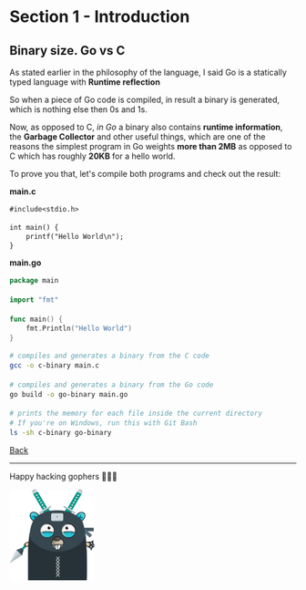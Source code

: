 # Section 1 - Introduction

## Binary size. Go vs C

As stated earlier in the philosophy of the language, I said
Go is a statically typed language with **Runtime reflection**

So when a piece of Go code is compiled, in result a binary is generated,
which is nothing else then 0s and 1s.

Now, as opposed to C, *in Go* a binary also contains **runtime information**,
the **Garbage Collector** and other useful things, which
are one of the reasons the simplest program in Go weights **more than 2MB**
as opposed to C which has roughly **20KB** for a hello world.

To prove you that, let's compile both programs and check out the result:

**main.c**
```cgo
#include<stdio.h>

int main() {
    printf("Hello World\n");
}
```

**main.go**
```go
package main

import "fmt"

func main() {
	fmt.Println("Hello World")
}
```

```bash
# compiles and generates a binary from the C code
gcc -o c-binary main.c

# compiles and generates a binary from the Go code
go build -o go-binary main.go

# prints the memory for each file inside the current directory
# If you're on Windows, run this with Git Bash
ls -sh c-binary go-binary
```

[Back](https://github.com/steevehook/udemy-go101/blob/master/section_1-introduction)

---

Happy hacking gophers 🚀🚀🚀

<img src="https://github.com/steevehook/udemy-go101/raw/master/udemy-go101.svg?sanitize=true" width="150px"/>
